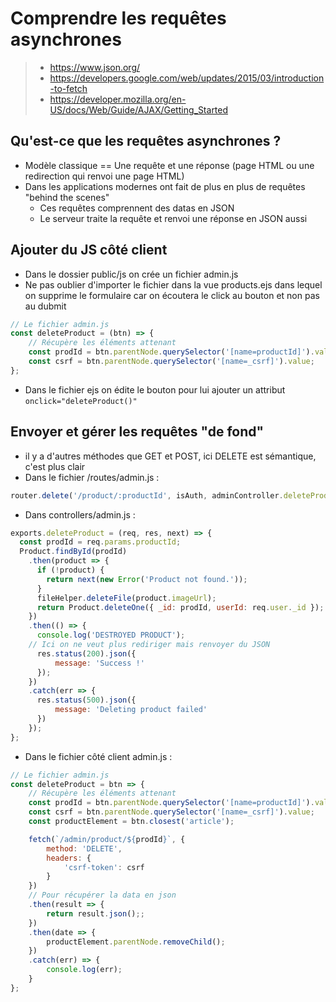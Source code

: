 # Comprendre les requêtes asynchrones

> * https://www.json.org/
> * https://developers.google.com/web/updates/2015/03/introduction-to-fetch
> * https://developer.mozilla.org/en-US/docs/Web/Guide/AJAX/Getting_Started

## Qu'est-ce que les requêtes asynchrones ?

* Modèle classique == Une requête et une réponse (page HTML ou une redirection qui renvoi une page HTML)
* Dans les applications modernes ont fait de plus en plus de requêtes "behind the scenes"
    * Ces requêtes comprennent des datas en JSON
    * Le serveur traite la requête et renvoi une réponse en JSON aussi

## Ajouter du JS côté client

* Dans le dossier public/js on crée un fichier admin.js
* Ne pas oublier d'importer le fichier dans la vue products.ejs dans lequel on supprime le formulaire car on écoutera le click au bouton et non pas au dubmit
```js
// Le fichier admin.js
const deleteProduct = (btn) => {
    // Récupère les éléments attenant
    const prodId = btn.parentNode.querySelector('[name=productId]').value;
    const csrf = btn.parentNode.querySelector('[name=_csrf]').value;
};
```

* Dans le fichier ejs on édite le bouton pour lui ajouter un attribut `onclick="deleteProduct()"`

## Envoyer et gérer les requêtes "de fond"

* il y a d'autres méthodes que GET et POST, ici DELETE est sémantique, c'est plus clair
* Dans le fichier /routes/admin.js :
```js
router.delete('/product/:productId', isAuth, adminController.deleteProduct);
```

* Dans controllers/admin.js :
```js
exports.deleteProduct = (req, res, next) => {
  const prodId = req.params.productId;
  Product.findById(prodId)
    .then(product => {
      if (!product) {
        return next(new Error('Product not found.'));
      }
      fileHelper.deleteFile(product.imageUrl);
      return Product.deleteOne({ _id: prodId, userId: req.user._id });
    })
    .then(() => {
      console.log('DESTROYED PRODUCT');
    // Ici on ne veut plus rediriger mais renvoyer du JSON
      res.status(200).json({
          message: 'Success !'
      });
    })
    .catch(err => {
      res.status(500).json({
          message: 'Deleting product failed'
      })
    });
};
```

* Dans le fichier côté client admin.js :
```js
// Le fichier admin.js
const deleteProduct = btn => {
    // Récupère les éléments attenant
    const prodId = btn.parentNode.querySelector('[name=productId]').value;
    const csrf = btn.parentNode.querySelector('[name=_csrf]').value;
    const productElement = btn.closest('article');

    fetch(`/admin/product/${prodId}`, {
        method: 'DELETE',
        headers: {
            'csrf-token': csrf
        }
    })
    // Pour récupérer la data en json
    .then(result => {
        return result.json();;
    })
    .then(date => {
        productElement.parentNode.removeChild();
    })
    .catch(err) => {
        console.log(err);
    }
};
```